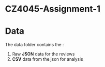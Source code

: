 # CZ4045-Assignment-1

# Data

The data folder contains the : 
1. Raw **JSON** data for the reviews 
2. **CSV** data from the json for analysis
